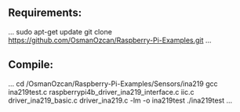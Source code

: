 
## Requirements:
...
sudo apt-get update
git clone https://github.com/OsmanOzcan/Raspberry-Pi-Examples.git
...

## Compile:
...
cd /OsmanOzcan/Raspberry-Pi-Examples/Sensors/ina219
gcc ina219test.c raspberrypi4b_driver_ina219_interface.c iic.c driver_ina219_basic.c driver_ina219.c -lm  -o ina219test
./ina219test
...
